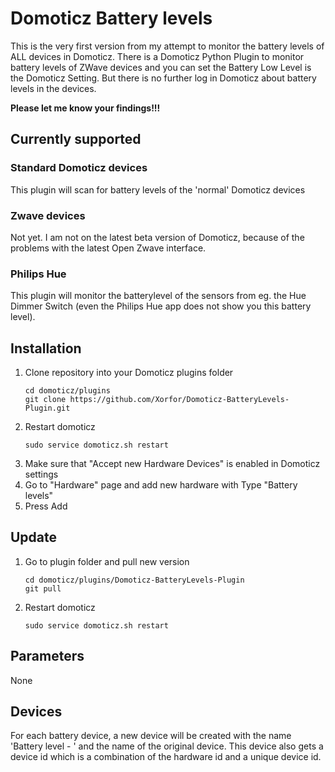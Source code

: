 # Domoticz Battery levels

This is the very first version from my attempt to monitor the battery levels of ALL devices in Domoticz. There is a Domoticz Python Plugin to monitor battery levels of ZWave devices and you can set the Battery Low Level is the Domoticz Setting. But there is no further log in Domoticz about battery levels in the devices.

**Please let me know your findings!!!**

## Currently supported

### Standard Domoticz devices
This plugin will scan for battery levels of the 'normal' Domoticz devices

### Zwave devices
Not yet. I am not on the latest beta version of Domoticz, because of the problems with the latest Open Zwave interface.

### Philips Hue
This plugin will monitor the batterylevel of the sensors from eg. the Hue Dimmer Switch (even the Philips Hue app does not show you this battery level).

## Installation
1. Clone repository into your Domoticz plugins folder
    ```
    cd domoticz/plugins
    git clone https://github.com/Xorfor/Domoticz-BatteryLevels-Plugin.git
    ```
1. Restart domoticz
    ```
    sudo service domoticz.sh restart
    ```
1. Make sure that "Accept new Hardware Devices" is enabled in Domoticz settings
1. Go to "Hardware" page and add new hardware with Type "Battery levels"
1. Press Add

## Update
1. Go to plugin folder and pull new version
    ```
    cd domoticz/plugins/Domoticz-BatteryLevels-Plugin
    git pull
    ```
1. Restart domoticz
    ```
    sudo service domoticz.sh restart
    ```

## Parameters
None

## Devices
For each battery device, a new device will be created with the name 'Battery level - ' and the name of the original device. This device also gets a device id which is a combination of the hardware id and a unique device id. 